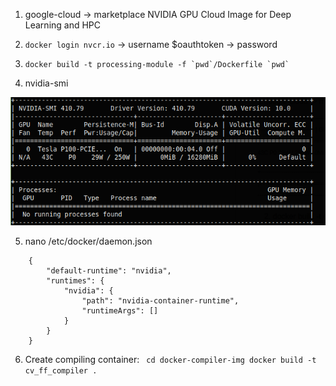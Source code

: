 1. google-cloud -> marketplace NVIDIA GPU Cloud Image for Deep Learning and HPC

2. ```docker login nvcr.io``` -> username $oauthtoken -> password <NGC API KEY>

3. ``` docker build -t processing-module -f `pwd`/Dockerfile `pwd` ```

4. nvidia-smi

![alt text](https://github.com/luddite478/cpp-cuda-opencv-ffmpeg-tests/blob/master/nvidia-smi.png)

5. nano /etc/docker/daemon.json
```
    {
        "default-runtime": "nvidia", 
        "runtimes": {
            "nvidia": {
                "path": "nvidia-container-runtime",
                "runtimeArgs": []
            }
        }
    }
```
6. Create compiling container:
  ``` cd docker-compiler-img docker build -t cv_ff_compiler .```
